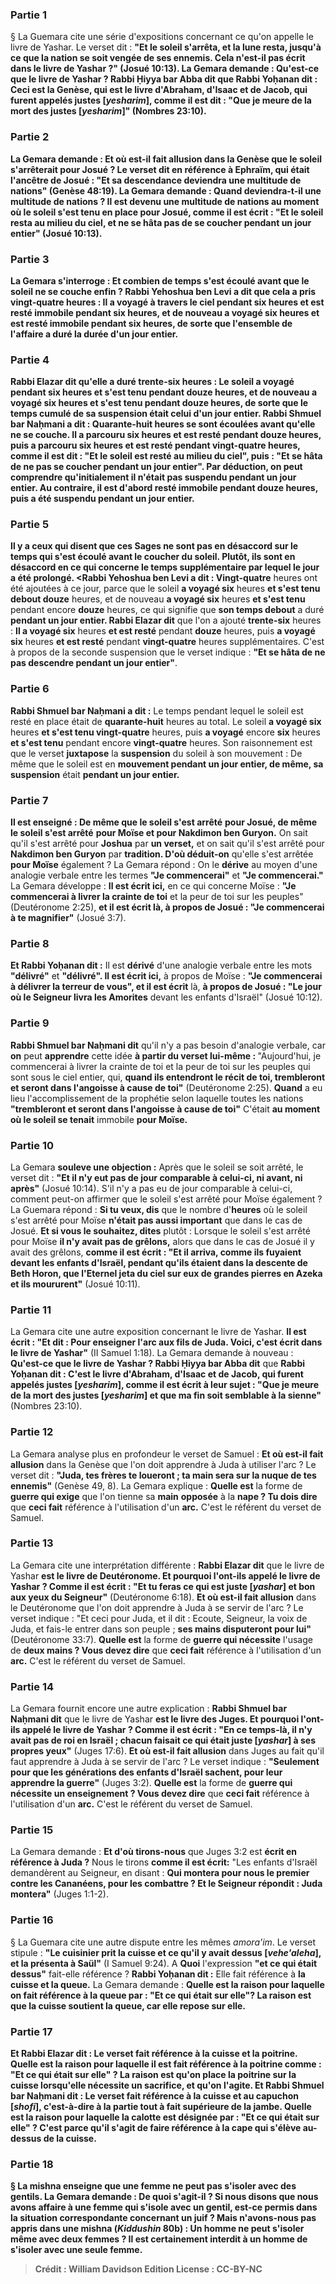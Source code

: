 
### Partie 1
§ La Guemara cite une série d'expositions concernant ce qu'on appelle le livre de Yashar. Le verset dit : <b>"Et le soleil s'arrêta, et la lune resta, jusqu'à ce que la nation se soit vengée de ses ennemis. Cela n'est-il pas écrit dans le livre de Yashar ?" (Josué 10:13). La Gemara demande : <b>Qu'est-ce que <b>le livre de Yashar</b> ? Rabbi Ḥiyya bar Abba dit</b> que <b>Rabbi Yoḥanan dit : Ceci</b> est la Genèse, qui est <b>le livre d'Abraham, d'Isaac et de Jacob, qui furent appelés justes [<i>yesharim</i>], comme il est dit : "Que je meure de la mort des justes [<i>yesharim</i>]"</b> (Nombres 23:10).

### Partie 2
La Gemara demande : <b>Et où est-il fait allusion</b> dans la Genèse que le soleil s'arrêterait pour Josué ? Le verset dit en référence à Ephraïm, qui était l'ancêtre de Josué : <b>"Et sa descendance deviendra une multitude de nations"</b> (Genèse 48:19). La Gemara demande : <b>Quand deviendra-t-il une multitude de nations ?</b> Il est devenu une multitude de nations <b>au moment où le soleil s'est tenu</b> en place <b>pour Josué,</b> comme il est écrit : <b>"Et le soleil resta au milieu du ciel, et ne se hâta pas de se coucher pendant un jour entier"</b> (Josué 10:13).

### Partie 3
La Gemara s'interroge : <b>Et combien</b> de temps s'est écoulé avant que le soleil ne se couche enfin ? <b>Rabbi Yehoshua ben Levi a dit</b> que cela a pris <b>vingt-quatre heures : Il a voyagé</b> à travers le ciel pendant <b>six</b> heures <b>et est resté</b> immobile pendant <b>six</b> heures, et de nouveau <b>a voyagé six</b> heures <b>et est resté</b> immobile pendant <b>six</b> heures, de sorte que <b>l'ensemble de l'affaire</b> a duré la durée <b>d'un jour entier.</b>

### Partie 4
<b>Rabbi Elazar dit</b> qu'elle a duré <b>trente-six</b> heures : Le soleil <b>a voyagé</b> pendant <b>six</b> heures <b>et s'est tenu</b> pendant <b>douze</b> heures, et de nouveau <b>a voyagé six</b> heures <b>et s'est tenu</b> pendant <b>douze</b> heures, de sorte que le temps cumulé de <b>sa suspension</b> était celui <b>d'un jour entier. Rabbi Shmuel bar Naḥmani a dit : Quarante-huit</b> heures se sont écoulées avant qu'elle ne se couche. <b>Il a parcouru six</b> heures <b>et est resté</b> pendant <b>douze</b> heures, puis <b>a parcouru six</b> heures <b>et est resté</b> pendant <b>vingt-quatre</b> heures, <b>comme il est dit :</b> "Et le soleil est resté au milieu du ciel", puis : <b>"Et se hâta de ne pas se coucher pendant un jour entier". Par déduction,</b> on peut comprendre <b>qu'initialement il n'était pas</b> suspendu <b>pendant un jour entier.</b> Au contraire, il est d'abord resté immobile pendant douze heures, puis a été suspendu pendant un jour entier.

### Partie 5
<b>Il y a</b> ceux <b>qui disent</b> que ces Sages ne sont pas en désaccord sur le temps qui s'est écoulé avant le coucher du soleil. Plutôt, <b>ils sont en désaccord en ce qui concerne le temps supplémentaire</b> par lequel le jour a été prolongé. <Rabbi Yehoshua ben Levi a dit : Vingt-quatre</b> heures ont été ajoutées à ce jour, parce que le soleil <b>a voyagé six</b> heures <b>et s'est tenu debout douze</b> heures, et de nouveau <b>a voyagé six</b> heures <b>et s'est tenu</b> pendant encore <b>douze</b> heures, ce qui signifie que <b>son temps debout</b> a duré <b>pendant un jour entier. Rabbi Elazar dit</b> que l'on a ajouté <b>trente-six</b> heures : <b>Il a voyagé six</b> heures <b>et est resté</b> pendant <b>douze</b> heures, puis <b>a voyagé six</b> heures <b>et est resté</b> pendant <b>vingt-quatre</b> heures supplémentaires. C'est à propos de la seconde suspension que le verset indique : <b>"Et se hâta de ne pas descendre pendant un jour entier"</b>.

### Partie 6
<b>Rabbi Shmuel bar Naḥmani a dit :</b> Le temps pendant lequel le soleil est resté en place était de <b>quarante-huit</b> heures au total. Le soleil <b>a voyagé six</b> heures <b>et s'est tenu vingt-quatre</b> heures, puis <b>a voyagé</b> encore <b>six</b> heures <b>et s'est tenu</b> pendant encore <b>vingt-quatre</b> heures. Son raisonnement est que le verset <b>juxtapose</b> la <b>suspension</b> du soleil à son mouvement : De même que</b> le soleil est en <b>mouvement pendant un jour entier, de même, sa suspension</b> était <b>pendant un jour entier.</b>

### Partie 7
<b>Il est enseigné : De même que le soleil s'est arrêté</b> <b>pour Josué, de même</b> <b>le soleil s'est arrêté</b> <b>pour Moïse et pour Nakdimon ben Guryon.</b> On sait qu'il s'est arrêté pour <b>Joshua</b> par <b>un verset,</b> et on sait qu'il s'est arrêté pour <b>Nakdimon ben Guryon</b> par <b>tradition. D'où déduit-on</b> qu'elle s'est arrêtée <b>pour Moïse</b> également ? La Gemara répond : On le <b>dérive</b> au moyen d'une analogie verbale entre les termes <b>"Je commencerai"</b> et <b>"Je commencerai."</b> La Gemara développe : <b>Il est écrit ici,</b> en ce qui concerne Moïse : <b>"Je commencerai à livrer la crainte de toi</b> et la peur de toi sur les peuples" (Deutéronome 2:25), <b>et il est écrit là, à propos de Josué : "Je commencerai à te magnifier"</b> (Josué 3:7).

### Partie 8
<b>Et Rabbi Yoḥanan dit :</b> Il est <b>dérivé</b> d'une analogie verbale entre les mots <b>"délivré"</b> et <b>"délivré". Il est écrit ici,</b> à propos de Moïse : <b>"Je commencerai à délivrer la terreur de vous", et il est écrit</b> là, <b>à propos de Josué : "Le jour où le Seigneur livra les Amorites</b> devant les enfants d'Israël" (Josué 10:12).

### Partie 9
<b>Rabbi Shmuel bar Naḥmani dit</b> qu'il n'y a pas besoin d'analogie verbale, car <b>on</b> peut <b>apprendre</b> cette idée <b>à partir du verset lui-même : </b> "Aujourd'hui, je commencerai à livrer la crainte de toi et la peur de toi sur les peuples qui sont sous le ciel entier, qui, <b>quand ils entendront le récit de toi, trembleront et seront dans l'angoisse à cause de toi"</b> (Deutéronome 2:25). <b>Quand</b> a eu lieu l'accomplissement de la prophétie selon laquelle toutes les nations <b>"trembleront et seront dans l'angoisse à cause de toi"</b> C'était <b>au moment où le soleil se tenait</b> immobile <b>pour Moïse.</b>

### Partie 10
La Gemara <b>souleve une objection :</b> Après que le soleil se soit arrêté, le verset dit : <b>"Et il n'y eut pas de jour comparable à celui-ci, ni avant, ni après"</b> (Josué 10:14). S'il n'y a pas eu de jour comparable à celui-ci, comment peut-on affirmer que le soleil s'est arrêté pour Moïse également ? La Guemara répond : <b>Si tu veux, dis</b> que le nombre d'<b>heures</b> où le soleil s'est arrêté pour Moïse <b>n'était pas aussi important</b> que dans le cas de Josué. <b>Et si vous le souhaitez, dites</b> plutôt : Lorsque le soleil s'est arrêté pour Moïse <b>il n'y avait pas de grêlons,</b> alors que dans le cas de Josué il y avait des grêlons, <b>comme il est écrit : "Et il arriva, comme ils fuyaient devant les enfants d'Israël, pendant qu'ils étaient dans la descente de Beth Horon, que l'Eternel jeta du ciel sur eux de grandes pierres en Azeka et ils moururent"</b> (Josué 10:11).

### Partie 11
La Gemara cite une autre exposition concernant le livre de Yashar. <b>Il est écrit : "Et dit : Pour enseigner l'arc aux fils de Juda. Voici, c'est écrit dans le livre de Yashar"</b> (II Samuel 1:18). La Gemara demande à nouveau : <b>Qu'est-ce que le livre de Yashar ? Rabbi Ḥiyya bar Abba dit</b> que <b>Rabbi Yoḥanan dit : C'est le livre d'Abraham, d'Isaac et de Jacob, qui furent appelés justes [<i>yesharim</i>], comme il est écrit à leur sujet : "Que je meure de la mort des justes [<i>yesharim</i>] et que ma fin soit semblable à la sienne"</b> (Nombres 23:10).

### Partie 12
La Gemara analyse plus en profondeur le verset de Samuel : <b>Et où est-il fait allusion</b> dans la Genèse que l'on doit apprendre à Juda à utiliser l'arc ? Le verset dit : <b>"Juda, tes frères te loueront ; ta main sera sur la nuque de tes ennemis"</b> (Genèse 49, 8). La Gemara explique : <b>Quelle est</b> la forme de <b>guerre qui exige</b> que l'on tienne sa <b>main</b> <b>opposée</b> à la <b>nape ? Tu dois dire</b> que <b>ceci fait</b> référence à l'utilisation d'un <b>arc.</b> C'est le référent du verset de Samuel.

### Partie 13
La Gemara cite une interprétation différente : <b>Rabbi Elazar dit</b> que le livre de Yashar <b>est le livre de Deutéronome. Et pourquoi l'ont-ils appelé le livre de Yashar ? Comme il est écrit : "Et tu feras ce qui est juste [<i>yashar</i>] et bon aux yeux du Seigneur"</b> (Deutéronome 6:18). <b>Et où est-il fait allusion</b> dans le Deutéronome que l'on doit apprendre à Juda à se servir de l'arc ? Le verset indique : "Et ceci pour Juda, et il dit : Ecoute, Seigneur, la voix de Juda, et fais-le entrer dans son peuple ; <b>ses mains disputeront pour lui"</b> (Deutéronome 33:7). <b>Quelle est</b> la forme de <b>guerre qui nécessite</b> l'usage de <b>deux mains ? Vous devez dire</b> que <b>ceci fait</b> référence à l'utilisation d'un <b>arc.</b> C'est le référent du verset de Samuel.

### Partie 14
La Gemara fournit encore une autre explication : <b>Rabbi Shmuel bar Naḥmani dit</b> que le livre de Yashar <b>est le livre des Juges. Et pourquoi l'ont-ils appelé le livre de Yashar ? Comme il est écrit : "En ce temps-là, il n'y avait pas de roi en Israël ; chacun faisait ce qui était juste [<i>yashar</i>] à ses propres yeux"</b> (Juges 17:6). <b>Et où est-il fait allusion</b> dans Juges au fait qu'il faut apprendre à Juda à se servir de l'arc ? Le verset indique : <b>"Seulement pour que les générations des enfants d'Israël sachent, pour leur apprendre la guerre"</b> (Juges 3:2). <b>Quelle est</b> la forme de <b>guerre qui nécessite un enseignement ? Vous devez dire</b> que <b>ceci fait</b> référence à l'utilisation d'un <b>arc.</b> C'est le référent du verset de Samuel.

### Partie 15
La Gemara demande : <b>Et d'où tirons-nous</b> que</b> Juges 3:2 est <b>écrit en référence à Juda ?</b> Nous le tirons <b>comme il est écrit:</b> "Les enfants d'Israël demandèrent au Seigneur, en disant : <b>Qui montera pour nous le premier contre les Cananéens, pour les combattre ? Et le Seigneur répondit : Juda montera"</b> (Juges 1:1-2).

### Partie 16
§ La Guemara cite une autre dispute entre les mêmes <i>amora'im</i>. Le verset stipule : <b>"Le cuisinier prit la cuisse et ce qu'il y avait dessus [<i>vehe'aleha</i>], et la présenta à Saül"</b> (I Samuel 9:24). A <b>Quoi</b> l'expression <b>"et ce qui était dessus"</b> fait-elle référence ? <b>Rabbi Yoḥanan dit :</b> Elle fait référence à <b>la cuisse et la queue.</b> La Gemara demande : <b>Quelle est la raison pour laquelle on fait référence à la queue par : <b>"Et ce qui était sur elle"?</b> La raison est <b>que la cuisse soutient la queue,</b> car elle repose sur elle.

### Partie 17
<b>Et Rabbi Elazar dit :</b> Le verset fait référence à <b>la cuisse et la poitrine. Quelle</b> est la raison pour laquelle il est fait référence à la poitrine comme : <b>"Et ce qui était sur elle" ?</b> La raison est <b>qu'on place la poitrine sur la cuisse lorsqu'elle nécessite</b> un <b>sacrifice, et qu'on l'agite. Et Rabbi Shmuel bar Naḥmani dit :</b> Le verset fait référence à <b>la cuisse et au capuchon [<i>shofi</i>],</b> c'est-à-dire à la partie tout à fait supérieure de la jambe. <b>Quelle est la raison</b> pour laquelle la calotte est désignée par : <b>"Et ce qui était sur elle" ? </b> C'est parce qu'il s'agit de faire référence à la <b>cape</b> qui <b>s'élève au-dessus de la cuisse.</b>

### Partie 18
§ La mishna enseigne que <b>une femme ne peut pas s'isoler avec</b> des gentils. La Gemara demande : <b>De quoi s'agit-il ? Si nous disons</b> que nous avons affaire à une femme qui s'isole <b>avec un</b> gentil, <b>est-ce <b>permis dans la situation correspondante</b> <b>concernant un juif ? Mais n'avons-nous pas appris</b> dans une mishna (<i>Kiddushin</i> 80b) : <b>Un homme ne peut s'isoler</b> même <b>avec deux femmes ?</b> Il est certainement interdit à un homme de s'isoler avec une seule femme.

>Crédit : William Davidson Edition
>License : CC-BY-NC